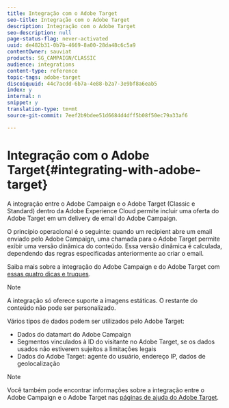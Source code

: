```yaml
---
title: Integração com o Adobe Target
seo-title: Integração com o Adobe Target
description: Integração com o Adobe Target
seo-description: null
page-status-flag: never-activated
uuid: de482b31-0b7b-4669-8a00-28da48c6c5a9
contentOwner: sauviat
products: SG_CAMPAIGN/CLASSIC
audience: integrations
content-type: reference
topic-tags: adobe-target
discoiquuid: 44c7acdd-6b7a-4e88-b2a7-3e9bf8a6eab5
index: y
internal: n
snippet: y
translation-type: tm+mt
source-git-commit: 7eef2b9bdee51d6684d4dff5b08f50ec79a33af6

---
```



# Integração com o Adobe Target{#integrating-with-adobe-target}

A integração entre o Adobe Campaign e o Adobe Target (Classic e Standard) dentro da Adobe Experience Cloud permite incluir uma oferta do Adobe Target em um delivery de email do Adobe Campaign.

O princípio operacional é o seguinte: quando um recipient abre um email enviado pelo Adobe Campaign, uma chamada para o Adobe Target permite exibir uma versão dinâmica do conteúdo. Essa versão dinâmica é calculada, dependendo das regras especificadas anteriormente ao criar o email.

Saiba mais sobre a integração do Adobe Campaign e do Adobe Target com [essas quatro dicas e truques](https://www.adobe.com/content/dam/www/us/en/marketing/campaign/pdfs/Adobe_Campaign_for_Target_Tips_and_Tricks.pdf).
>[!NOTE]
>
>A integração só oferece suporte a imagens estáticas. O restante do conteúdo não pode ser personalizado.

Vários tipos de dados podem ser utilizados pelo Adobe Target:

* Dados do datamart do Adobe Campaign
* Segmentos vinculados à ID do visitante no Adobe Target, se os dados usados não estiverem sujeitos a limitações legais
* Dados do Adobe Target: agente do usuário, endereço IP, dados de geolocalização

>[!NOTE]
>
>Você também pode encontrar informações sobre a integração entre o Adobe Campaign e o Adobe Target nas [páginas de ajuda do Adobe Target](https://marketing.adobe.com/resources/help/en_US/target/a4t/c_campaign_and_target.html).

